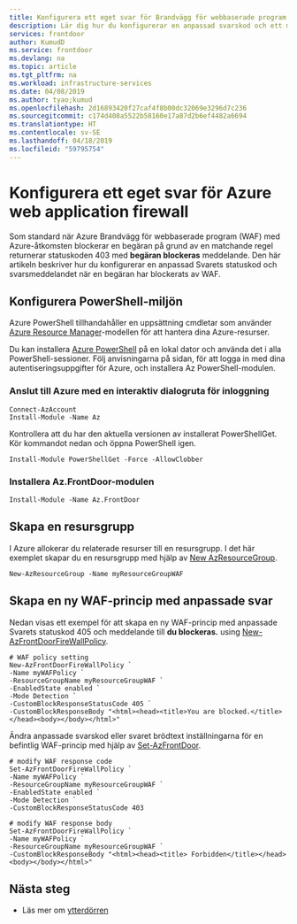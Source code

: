```yaml
---
title: Konfigurera ett eget svar för Brandvägg för webbaserade program på Azure ytterdörren
description: Lär dig hur du konfigurerar en anpassad svarskod och ett meddelande när en begäran blockeras av Brandvägg för webbaserade program (WAF).
services: frontdoor
author: KumudD
ms.service: frontdoor
ms.devlang: na
ms.topic: article
ms.tgt_pltfrm: na
ms.workload: infrastructure-services
ms.date: 04/08/2019
ms.author: tyao;kumud
ms.openlocfilehash: 2d16893420f27caf4f8b00dc32069e3296d7c236
ms.sourcegitcommit: c174d408a5522b58160e17a87d2b6ef4482a6694
ms.translationtype: HT
ms.contentlocale: sv-SE
ms.lasthandoff: 04/18/2019
ms.locfileid: "59795754"
---
```

# <a name="configure-a-custom-response-for-azure-web-application-firewall"></a>Konfigurera ett eget svar för Azure web application firewall

Som standard när Azure Brandvägg för webbaserade program (WAF) med Azure-åtkomsten blockerar en begäran på grund av en matchande regel returnerar statuskoden 403 med **begäran blockeras** meddelande. Den här artikeln beskriver hur du konfigurerar en anpassad Svarets statuskod och svarsmeddelandet när en begäran har blockerats av WAF.

## <a name="set-up-your-powershell-environment"></a>Konfigurera PowerShell-miljön
Azure PowerShell tillhandahåller en uppsättning cmdletar som använder [Azure Resource Manager](https://docs.microsoft.com/azure/azure-resource-manager/resource-group-overview)-modellen för att hantera dina Azure-resurser. 

Du kan installera [Azure PowerShell](https://docs.microsoft.com/powershell/azure/overview) på en lokal dator och använda det i alla PowerShell-sessioner. Följ anvisningarna på sidan, för att logga in med dina autentiseringsuppgifter för Azure, och installera Az PowerShell-modulen.

### <a name="connect-to-azure-with-an-interactive-dialog-for-sign-in"></a>Anslut till Azure med en interaktiv dialogruta för inloggning
```
Connect-AzAccount
Install-Module -Name Az
```
Kontrollera att du har den aktuella versionen av installerat PowerShellGet. Kör kommandot nedan och öppna PowerShell igen.

```
Install-Module PowerShellGet -Force -AllowClobber
``` 
### <a name="install-azfrontdoor-module"></a>Installera Az.FrontDoor-modulen 

```
Install-Module -Name Az.FrontDoor
```

## <a name="create-a-resource-group"></a>Skapa en resursgrupp

I Azure allokerar du relaterade resurser till en resursgrupp. I det här exemplet skapar du en resursgrupp med hjälp av [New AzResourceGroup](/powershell/module/Az.resources/new-Azresourcegroup).

```azurepowershell-interactive
New-AzResourceGroup -Name myResourceGroupWAF
```

## <a name="create-a-new-waf-policy-with-custom-response"></a>Skapa en ny WAF-princip med anpassade svar 

Nedan visas ett exempel för att skapa en ny WAF-princip med anpassade Svarets statuskod 405 och meddelande till **du blockeras.** using [New-AzFrontDoorFireWallPolicy](/powershell/module/az.frontdoor/new-azfrontdoorfirewallPolicy).

```azurepowershell
# WAF policy setting
New-AzFrontDoorFireWallPolicy `
-Name myWAFPolicy `
-ResourceGroupName myResourceGroupWAF `
-EnabledState enabled `
-Mode Detection `
-CustomBlockResponseStatusCode 405 `
-CustomBlockResponseBody "<html><head><title>You are blocked.</title></head><body></body></html>"
```

Ändra anpassade svarskod eller svaret brödtext inställningarna för en befintlig WAF-princip med hjälp av [Set-AzFrontDoor](/powershell/module/az.frontdoor/set-azfrontdoor).

```azurepowershell
# modify WAF response code
Set-AzFrontDoorFireWallPolicy `
-Name myWAFPolicy `
-ResourceGroupName myResourceGroupWAF `
-EnabledState enabled `
-Mode Detection `
-CustomBlockResponseStatusCode 403
```

```azurepowershell
# modify WAF response body
Set-AzFrontDoorFireWallPolicy `
-Name myWAFPolicy `
-ResourceGroupName myResourceGroupWAF `
-CustomBlockResponseBody "<html><head><title> Forbidden</title></head><body></body></html>"
```

## <a name="next-steps"></a>Nästa steg
- Läs mer om [ytterdörren](front-door-overview.md)